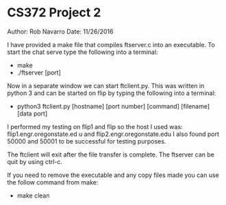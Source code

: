 # CS372 Project 2
Author: Rob Navarro
Date: 11/26/2016


I have provided a make file that compiles ftserver.c into an executable. To start the chat serve type the following into a terminal:

- make
- ./ftserver [port]

Now in a separate window we can start ftclient.py. This was written in python 3 and can be started on flip by typing the following into a terminal:

- python3 ftclient.py [hostname] [port number] [command] [filename] [data port]

I performed my testing on flip1 and flip so the host I used was: flip1.engr.oregonstate.ed u and flip2.engr.oregonstate.edu I also found port 50000 and 50001 to be successful for testing purposes.

The ftclient will exit after the file transfer is complete. The ftserver can be quit by using ctrl-c.

If you need to remove the executable and any copy files made you can use the follow command from make:

- make clean
